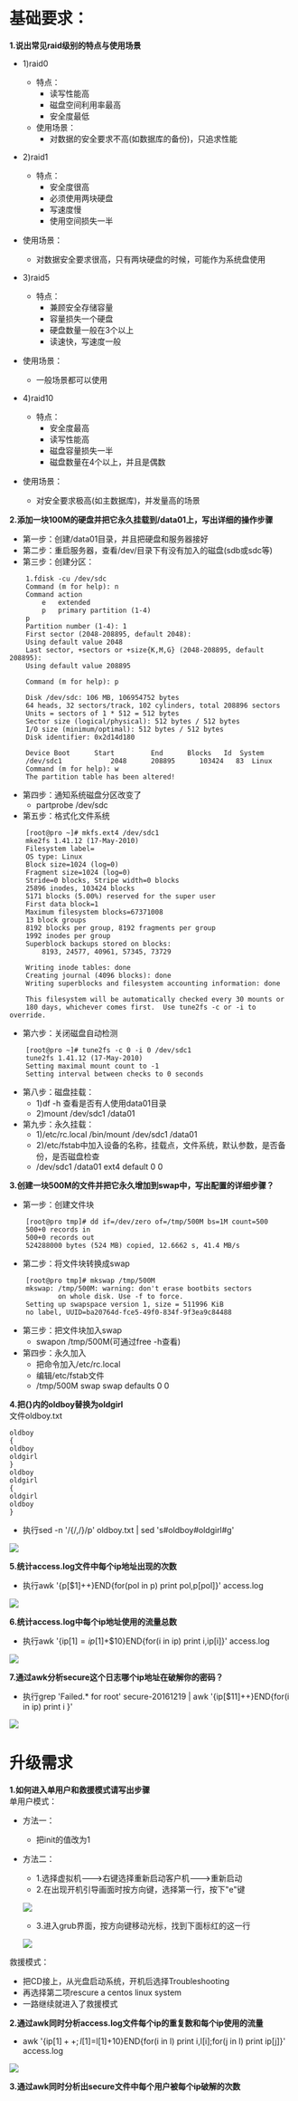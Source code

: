 # 基础要求：
__1.说出常见raid级别的特点与使用场景__<br>
- 1)raid0
    - 特点：
	    - 读写性能高
	    - 磁盘空间利用率最高
	    - 安全度最低
    - 使用场景：
	    - 对数据的安全要求不高(如数据库的备份)，只追求性能

- 2)raid1
    - 特点：
	    - 安全度很高
	    - 必须使用两块硬盘
	    - 写速度慢
	    - 使用空间损失一半
- 使用场景：
	- 对数据安全要求很高，只有两块硬盘的时候，可能作为系统盘使用

- 3)raid5
    - 特点：
    	- 兼顾安全存储容量
    	- 容量损失一个硬盘
    	- 硬盘数量一般在3个以上
    	- 读速快，写速度一般
- 使用场景：
	- 一般场景都可以使用

- 4)raid10
    - 特点：
	    - 安全度最高
	    - 读写性能高
	    - 磁盘容量损失一半
	    - 磁盘数量在4个以上，并且是偶数
- 使用场景：
	- 对安全要求极高(如主数据库)，并发量高的场景

__2.添加一块100M的硬盘并把它永久挂载到/data01上，写出详细的操作步骤__<br>
- 第一步：创建/data01目录，并且把硬盘和服务器接好
- 第二步：重启服务器，查看/dev/目录下有没有加入的磁盘(sdb或sdc等)
- 第三步：创建分区：

```
	1.fdisk -cu /dev/sdc
	Command (m for help): n
	Command action
		e   extended
		p   primary partition (1-4)
	p
	Partition number (1-4): 1
	First sector (2048-208895, default 2048):
	Using default value 2048
	Last sector, +sectors or +size{K,M,G} (2048-208895, default 208895):
	Using default value 208895

	Command (m for help): p

	Disk /dev/sdc: 106 MB, 106954752 bytes
	64 heads, 32 sectors/track, 102 cylinders, total 208896 sectors
	Units = sectors of 1 * 512 = 512 bytes
	Sector size (logical/physical): 512 bytes / 512 bytes
	I/O size (minimum/optimal): 512 bytes / 512 bytes
	Disk identifier: 0x2d14d180

	Device Boot      Start         End      Blocks   Id  System
	/dev/sdc1            2048      208895      103424   83  Linux
	Command (m for help): w
	The partition table has been altered!
```

- 第四步：通知系统磁盘分区改变了
	- partprobe /dev/sdc
- 第五步：格式化文件系统
```
	[root@pro ~]# mkfs.ext4 /dev/sdc1
	mke2fs 1.41.12 (17-May-2010)
	Filesystem label=
	OS type: Linux
	Block size=1024 (log=0)
	Fragment size=1024 (log=0)
	Stride=0 blocks, Stripe width=0 blocks
	25896 inodes, 103424 blocks
	5171 blocks (5.00%) reserved for the super user
	First data block=1
	Maximum filesystem blocks=67371008
	13 block groups
	8192 blocks per group, 8192 fragments per group
	1992 inodes per group
	Superblock backups stored on blocks:
		8193, 24577, 40961, 57345, 73729

	Writing inode tables: done
	Creating journal (4096 blocks): done
	Writing superblocks and filesystem accounting information: done

	This filesystem will be automatically checked every 30 mounts or
	180 days, whichever comes first.  Use tune2fs -c or -i to override.
```

- 第六步：关闭磁盘自动检测
```
	[root@pro ~]# tune2fs -c 0 -i 0 /dev/sdc1
	tune2fs 1.41.12 (17-May-2010)
	Setting maximal mount count to -1
	Setting interval between checks to 0 seconds
```

- 第八步：磁盘挂载：
	- 1)df -h 查看是否有人使用data01目录
	- 2)mount /dev/sdc1 /data01
- 第九步：永久挂载：
	- 1)/etc/rc.local /bin/mount /dev/sdc1 /data01
	- 2)/etc/fstab中加入设备的名称，挂载点，文件系统，默认参数，是否备份，是否磁盘检查
	- /dev/sdc1 /data01 ext4 default 0 0

__3.创建一块500M的文件并把它永久增加到swap中，写出配置的详细步骤？__<br>
- 第一步：创建文件块
```
	[root@pro tmp]# dd if=/dev/zero of=/tmp/500M bs=1M count=500
	500+0 records in
	500+0 records out
	524288000 bytes (524 MB) copied, 12.6662 s, 41.4 MB/s
```

- 第二步：将文件块转换成swap
```
	[root@pro tmp]# mkswap /tmp/500M
	mkswap: /tmp/500M: warning: don't erase bootbits sectors
			on whole disk. Use -f to force.
	Setting up swapspace version 1, size = 511996 KiB
	no label, UUID=ba20764d-fce5-49f0-834f-9f3ea9c84488
```

- 第三步：把文件块加入swap
	- swapon /tmp/500M(可通过free -h查看)
- 第四步：永久加入
	- 把命令加入/etc/rc.local
	- 编辑/etc/fstab文件
	- /tmp/500M               swap                    swap    defaults        0 0


__4.把{}内的oldboy替换为oldgirl__<br>
文件oldboy.txt<br>
```
oldboy
{
oldboy
oldgirl
}
oldboy
oldgirl
{
oldgirl
oldboy
}
```

- 执行sed -n '/{/,/}/p' oldboy.txt | sed 's#oldboy#oldgirl#g'

![](../img/2.1.1.PNG)

__5.统计access.log文件中每个ip地址出现的次数__<br>
- 执行awk '{p[$1]++}END{for(pol in p) print pol,p[pol]}'  access.log

![](../img/2.1.2.PNG)

__6.统计access.log中每个ip地址使用的流量总数__<br>
- 执行awk '{ip[$1]=ip[$1]+$10}END{for(i in ip) print i,ip[i]}'  access.log

![](../img/2.1.3.PNG)

__7.通过awk分析secure这个日志哪个ip地址在破解你的密码？__<br>
- 执行grep 'Failed.* for root' secure-20161219 | awk '{ip[$11]++}END{for(i in ip) print i }'

![](../img/2.1.4.PNG)

# 升级需求

__1.如何进入单用户和救援模式请写出步骤__<br>
单用户模式：<br>
- 方法一：
    - 把init的值改为1
- 方法二：
    - 1.选择虚拟机--->右键选择重新启动客户机--->重新启动
    - 2.在出现开机引导画面时按方向键，选择第一行，按下"e"键

    ![](../img/2.1.6.PNG)

    -  3.进入grub界面，按方向键移动光标，找到下面标红的这一行

    ![](../img/2.1.8.PNG)

救援模式：<br>
- 把CD接上，从光盘启动系统，开机后选择Troubleshooting
- 再选择第二项rescure a centos linux system
- 一路继续就进入了救援模式

__2.通过awk同时分析access.log文件每个ip的重复数和每个ip使用的流量__<br>
- awk '{ip[$1]++;l[$1]=l[$1]+$10}END{for(i in l) print i,l[i];for(j in l) print ip[j]}' access.log

 ![](../img/2.1.5.PNG)

__3.通过awk同时分析出secure文件中每个用户被每个ip破解的次数__<br>


